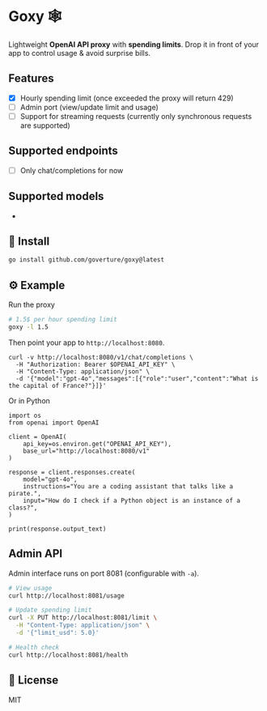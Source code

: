 # Goxy 🕸️

Lightweight **OpenAI API proxy** with **spending limits**. Drop it in front of your app to control usage & avoid surprise bills.

## Features

- [x] Hourly spending limit (once exceeded the proxy will return 429)
- [ ] Admin port (view/update limit and usage)
- [ ] Support for streaming requests (currently only synchronous requests are supported)

## Supported endpoints

- [ ] Only chat/completions for now

## Supported models

- 

## 🚀 Install

```bash
go install github.com/goverture/goxy@latest
```

## ⚙️ Example

Run the proxy

```bash
# 1.5$ per hour spending limit
goxy -l 1.5
```

Then point your app to `http://localhost:8080`.

```
curl -v http://localhost:8080/v1/chat/completions \
  -H "Authorization: Bearer $OPENAI_API_KEY" \
  -H "Content-Type: application/json" \
  -d '{"model":"gpt-4o","messages":[{"role":"user","content":"What is the capital of France?"}]}'
```

Or in Python

```
import os
from openai import OpenAI

client = OpenAI(
    api_key=os.environ.get("OPENAI_API_KEY"),
    base_url="http://localhost:8080/v1"
)

response = client.responses.create(
    model="gpt-4o",
    instructions="You are a coding assistant that talks like a pirate.",
    input="How do I check if a Python object is an instance of a class?",
)

print(response.output_text)
```

## Admin API

Admin interface runs on port 8081 (configurable with `-a`).

```bash
# View usage
curl http://localhost:8081/usage

# Update spending limit
curl -X PUT http://localhost:8081/limit \
  -H "Content-Type: application/json" \
  -d '{"limit_usd": 5.0}'

# Health check
curl http://localhost:8081/health
```

## 📜 License

MIT
